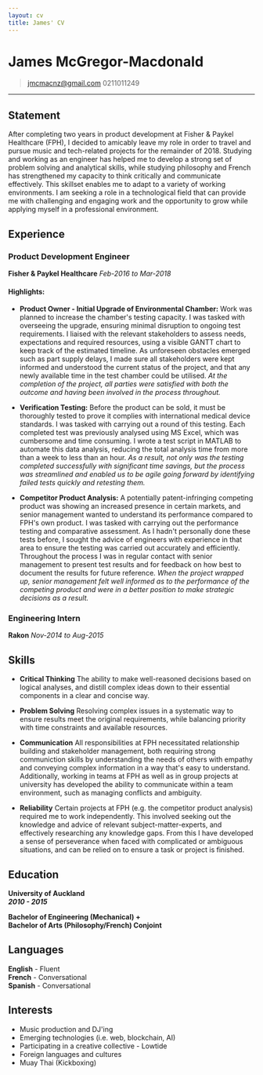 ```yaml
---
layout: cv
title: James' CV
---
```


# James McGregor-Macdonald

> [jmcmacnz@gmail.com](mailto:jmcmacnz@gmail.com)
> 0211011249

---

## Statement

After completing two years in product development at Fisher & Paykel Healthcare (FPH), I decided to amicably leave my role in order to travel and pursue music and tech-related projects for the remainder of 2018. Studying and working as an engineer has helped me to develop a strong set of problem solving and analytical skills, while studying philosophy and French has strengthened my capacity to think critically and communicate effectively. This skillset enables me to adapt to a variety of working environments. I am seeking a role in a technological field that can provide me with challenging and engaging work and the opportunity to grow while applying myself in a professional environment.

## Experience

### **Product Development Engineer**  
**Fisher & Paykel Healthcare** _Feb-2016 to Mar-2018_

#### Highlights:

- **Product Owner - Initial Upgrade of Environmental Chamber:** Work was planned to increase the chamber's testing capacity. I was tasked with overseeing the upgrade, ensuring minimal disruption to ongoing test requirements. I liaised with the relevant stakeholders to assess needs, expectations and required resources, using a visible GANTT chart to keep track of the estimated timeline. As unforeseen obstacles emerged such as part supply delays, I made sure all stakeholders were kept informed and understood the current status of the project, and that any newly available time in the test chamber could be utilised. _At the completion of the project, all parties were satisfied with both the outcome and having been involved in the process throughout._

* **Verification Testing:** Before the product can be sold, it must be thoroughly tested to prove it complies with international medical device standards. I was tasked with carrying out a round of this testing. Each completed test was previously analysed using MS Excel, which was cumbersome and time consuming. I wrote a test script in MATLAB to automate this data analysis, reducing the total analysis time from more than a week to less than an hour. _As a result, not only was the testing completed successfully with significant time savings, but the process was streamlined and enabled us to be agile going forward by identifying failed tests quickly and retesting them._

* **Competitor Product Analysis:** A potentially patent-infringing competing product was showing an increased presence in certain markets, and senior management wanted to understand its performance compared to FPH's own product. I was tasked with carrying out the performance testing and comparative assessment. As I hadn't personally done these tests before, I sought the advice of engineers with experience in that area to ensure the testing was carried out accurately and efficiently. Throughout the process I was in regular contact with senior management to present test results and for feedback on how best to document the results for future reference. _When the project wrapped up, senior management felt well informed as to the performance of the competing product and were in a better position to make strategic decisions as a result._

### **Engineering Intern**  
**Rakon** _Nov-2014 to Aug-2015_

## Skills

- **Critical Thinking**
  The ability to make well-reasoned decisions based on logical analyses, and distill complex ideas down to their essential components in a clear and concise way.

- **Problem Solving**
  Resolving complex issues in a systematic way to ensure results meet the original requirements, while balancing priority with time constraints and available resources.

- **Communication**
All responsibilities at FPH necessitated relationship building and stakeholder management, both requiring strong communiction skills by understanding the needs of others with empathy and conveying complex information in a way that's easy to understand. Additionally, working in teams at FPH as well as in group projects at university has developed the ability to communicate within a team environment, such as managing conflicts and ambiguity.

- **Reliability**
Certain projects at FPH (e.g. the competitor product analysis) required me to work independently. This involved seeking out the knowledge and advice of relevant subject-matter-experts, and effectively researching any knowledge gaps. From this I have developed a sense of perseverance when faced with complicated or ambiguous situations, and can be relied on to ensure a task or project is finished.

## Education

**University of Auckland**  
**_2010 - 2015_**

**Bachelor of Engineering (Mechanical) +**  
**Bachelor of Arts (Philosophy/French) Conjoint**

## Languages

**English** - Fluent  
**French** - Conversational  
**Spanish** - Conversational

## Interests

- Music production and DJ'ing
- Emerging technologies (i.e. web, blockchain, AI)
- Participating in a creative collective - Lowtide
- Foreign languages and cultures
- Muay Thai (Kickboxing)

<!-- ### Footer

Last updated: Aug 2018 -->
